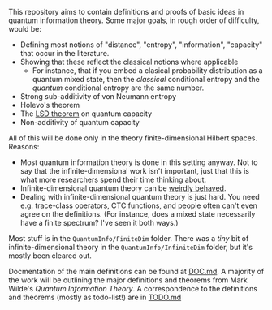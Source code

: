 This repository aims to contain definitions and proofs of basic ideas in quantum information theory. Some major goals, in rough order of difficulty, would be:
 * Defining most notions of "distance", "entropy", "information", "capacity" that occur in the literature.
 * Showing that these reflect the classical notions where applicable
   * For instance, that if you embed a clasical probability distribution as a quantum mixed state, then the _classical_ conditional entropy and the _quantum_ conditional entropy are the same number.
 * Strong sub-additivity of von Neumann entropy
 * Holevo's theorem
 * The [LSD theorem](https://en.wikipedia.org/wiki/Quantum_capacity#Hashing_bound_for_Pauli_channels) on quantum capacity
 * Non-additivity of quantum capacity

All of this will be done only in the theory finite-dimensional Hilbert spaces. Reasons:
* Most quantum information theory is done in this setting anyway. Not to say that the infinite-dimensional work isn't important, just that this is what more researchers spend their time thinking about.
* Infinite-dimensional quantum theory can be [weirdly behaved](https://en.wikipedia.org/wiki/Connes_embedding_problem).
* Dealing with infinite-dimensional quantum theory is just hard. You need e.g. trace-class operators, CTC functions, and people often can't even agree on the definitions. (For instance, does a mixed state necessarily have a finite spectrum? I've seen it both ways.)

Most stuff is in the `QuantumInfo/FiniteDim` folder. There was a _tiny_ bit of infinite-dimensional theory in the `QuantumInfo/InfiniteDim` folder, but it's mostly been cleared out.

Docmentation of the main definitions can be found at [DOC.md](./DOC.md). A majority of the work will be outlining the major definitions and theorems from Mark Wilde's _Quantum Information Theory_. A correspondence to the definitions and theorems (mostly as todo-list!) are in [TODO.md](./TODO.md)